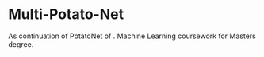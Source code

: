 # Multi-Potato-Net
As continuation of PotatoNet of . Machine Learning coursework for Masters degree. 

